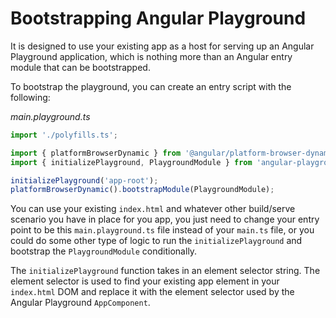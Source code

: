 # Bootstrapping Angular Playground
It is designed to use your existing app as a host for serving up an Angular Playground
application, which is nothing more than an Angular entry module that can be 
bootstrapped.

To bootstrap the playground, you can create an entry script with the following:

*main.playground.ts*
```typescript
import './polyfills.ts';

import { platformBrowserDynamic } from '@angular/platform-browser-dynamic';
import { initializePlayground, PlaygroundModule } from 'angular-playground';

initializePlayground('app-root');
platformBrowserDynamic().bootstrapModule(PlaygroundModule);
```

You can use your existing `index.html` and whatever other build/serve scenario you
have in place for you app, you just need to change your entry point to be this
`main.playground.ts` file instead of your `main.ts` file, or you could do some other
type of logic to run the `initializePlayground` and bootstrap the `PlaygroundModule` conditionally.

The `initializePlayground` function takes in an element selector string. The element 
selector is used to find your existing app element in your `index.html` DOM and 
replace it with the element selector used by the Angular Playground `AppComponent`.
